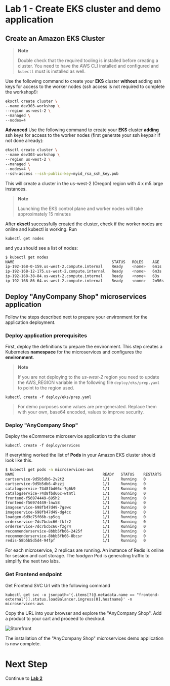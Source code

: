 
# Lab 1 - Create EKS cluster and demo application

## Create an Amazon EKS Cluster

> **Note**
>
> Double check that the required tooling is installed before creating a cluster. You need to have the AWS CLI installed and configured and `kubectl` must is installed as well.

Use the following command to create your **EKS** cluster **without** adding ssh keys for access to the worker nodes (ssh access is not required to complete the workshop!):

```bash
eksctl create cluster \
--name dev303-workshop \
--region us-west-2 \
--managed \
--nodes=4
```

**Advanced** Use the following command to create your **EKS** cluster **adding** ssh keys for access to the worker nodes (first generate your ssh keypair if not done already):

```bash
eksctl create cluster \
--name dev303-workshop \
--region us-west-2 \
--managed \
--nodes=4 \
--ssh-access --ssh-public-key=myid_rsa_ssh_key.pub
```

This will create a cluster in the us-west-2 (Oregon) region with 4 x m5.large instances.

> **Note**
> 
> Launching the EKS control plane and worker nodes will take approximately 15 minutes

After **eksctl** successfully created the cluster, check if the worker nodes are online and kubectl is working. Run 
```
kubectl get nodes
```

and you should see a list of nodes:

```bash
$ kubectl get nodes
NAME                                           STATUS   ROLES    AGE     VERSION
ip-192-168-0-159.us-west-2.compute.internal    Ready    <none>   6m1s    v1.16.8-eks-fd1ea7
ip-192-168-12-175.us-west-2.compute.internal   Ready    <none>   6m3s    v1.16.8-eks-fd1ea7
ip-192-168-38-84.us-west-2.compute.internal    Ready    <none>   63s     v1.16.8-eks-fd1ea7
ip-192-168-86-64.us-west-2.compute.internal    Ready    <none>   2m56s   v1.16.8-eks-fd1ea7
```

## Deploy "AnyCompany Shop" microservices application

Follow the steps described next to prepare your environment for the application deployment.

### Deploy application prerequisites

First, deploy the definitions to prepare the environment. This step creates a Kubernetes **namespace** for the microservices and configures the **environment**.

> **Note**
>
> If you are not deploying to the *us-west-2* region you need to update the AWS_REGION variable in the following file `deploy/eks/prep.yaml` to point to the region used.

```
kubectl create -f deploy/eks/prep.yaml
```
> For demo purposes some values are pre-generated. Replace them with your own, base64 encoded, values to improve security.

### Deploy "AnyCompany Shop"

Deploy the eCommerce microservice application to the cluster
```
kubectl create -f deploy/services
```

If everything worked the list of **Pods** in your Amazon EKS cluster should look like this.

```bash
$ kubectl get pods -n microservices-aws
NAME                                       READY   STATUS    RESTARTS   AGE
cartservice-9d5b5db6-2v2t2                 1/1     Running   0          1d
cartservice-9d5b5db6-4hzzj                 1/1     Running   0          1d
catalogservice-74d8fbd66c-7g6k9            1/1     Running   0          1d
catalogservice-74d8fbd66c-wtmtl            1/1     Running   0          1d
frontend-f56974449-695h2                   1/1     Running   0          1d
frontend-f56974449-lnw58                   1/1     Running   0          1d
imageservice-698fb47d49-7gswx              1/1     Running   0          1d
imageservice-698fb47d49-dg4cc              1/1     Running   0          1d
loadgen-6d9c75f66b-sp5cq                   1/1     Running   0          1d
orderservice-7dc7bcbc66-fkfr2              1/1     Running   0          1d
orderservice-7dc7bcbc66-fzgr4              1/1     Running   0          1d
recommenderservice-8bbb5fb66-2425f         1/1     Running   0          1d
recommenderservice-8bbb5fb66-8bcsr         1/1     Running   0          1d
redis-58b5b5d5d4-94fpf                     1/1     Running   0          1d
```

For each microservice, 2 replicas are running. An instance of Redis is online for session and cart storage. The *loadgen* Pod is generating traffic to simplify the next two labs.

### Get Frontend endpoint

Get Frontend SVC Url with the following command 
```
kubectl get svc -o jsonpath='{.items[?(@.metadata.name == "frontend-external")].status.loadBalancer.ingress[0].hostname}' -n microservices-aws
```

Copy the URL into your browser and explore the "AnyCompany Shop". Add a product to your cart and proceed to checkout.

![Storefront](images/storefront.png)

The installation of the "AnyCompany Shop" microservices demo application is now complete.

# Next Step

Continue to [**Lab 2**](lab2.md)
